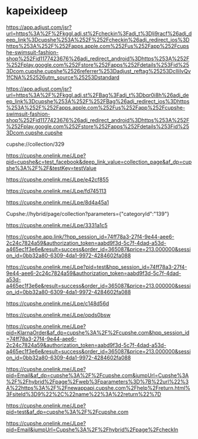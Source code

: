 # kapeixideep
https://app.adjust.com/jsr?url=https%3A%2F%2Fkggl.adj.st%2Fcheckin%3Fadj_t%3Dlj9racf%26adj_deep_link%3Dcupshe%253A%252F%252Fcheckin%26adj_redirect_ios%3Dhttps%253A%252F%252Fapps.apple.com%252Fus%252Fapp%252Fcupshe-swimsuit-fashion-shop%252Fid1177423676%26adj_redirect_android%3Dhttps%253A%252F%252Fplay.google.com%252Fstore%252Fapps%252Fdetails%253Fid%253Dcom.cupshe.cupshe%2526referrer%253Dadjust_reftag%25253DcIliIvQv1fCNA%252526utm_source%25253Dstandard

https://app.adjust.com/jsr?url=https%3A%2F%2Fkggl.adj.st%2FBag%3Fadj_t%3Dbqr0i8h%26adj_deep_link%3Dcupshe%253A%252F%252FBag%26adj_redirect_ios%3Dhttps%253A%252F%252Fapps.apple.com%252Fus%252Fapp%252Fcupshe-swimsuit-fashion-shop%252Fid1177423676%26adj_redirect_android%3Dhttps%253A%252F%252Fplay.google.com%252Fstore%252Fapps%252Fdetails%253Fid%253Dcom.cupshe.cupshe


cupshe://collection/329


https://cupshe.onelink.me/JLpe?pid=cupshe&c=test_facebook&deep_link_value=collection_page&af_dp=cupshe%3A%2F%2F&testKey=testValue

https://cupshe.onelink.me/JLpe/e42cf855

https://cupshe.onelink.me/JLpe/fd745113


https://cupshe.onelink.me/JLpe/8d4a45a1

Cupshe://hybrid/page/collection?parameters={"categoryId":"139"}


https://cupshe.onelink.me/JLpe/3331a1c5


https://cupshe.app.link/?hpp_session_id=74ff78a3-27f4-9e44-aee6-2c24c7824a59&authorization_token=aabd9f3d-5c7f-4dad-a53d-a465ec1f3e6e&result=success&order_id=365087&price=213.000000&session_id=0bb32a80-6309-4da1-9972-4284602fa088


https://cupshe.onelink.me/JLpe?pid=test&hpp_session_id=74ff78a3-27f4-9e44-aee6-2c24c7824a59&authorization_token=aabd9f3d-5c7f-4dad-a53d-a465ec1f3e6e&result=success&order_id=365087&price=213.000000&session_id=0bb32a80-6309-4da1-9972-4284602fa088


https://cupshe.onelink.me/JLpe/c148d56d

https://cupshe.onelink.me/JLpe/opds0bsw


https://cupshe.onelink.me/JLpe?pid=KlarnaOrder&af_dp=cupshe%3A%2F%2Fcupshe.com&hpp_session_id=74ff78a3-27f4-9e44-aee6-2c24c7824a59&authorization_token=aabd9f3d-5c7f-4dad-a53d-a465ec1f3e6e&result=success&order_id=365087&price=213.000000&session_id=0bb32a80-6309-4da1-9972-4284602fa088



https://cupshe.onelink.me/JLpe?pid=Email&af_dp=cupshe%3A%2F%2Fcupshe.com&jumpUrl=Cupshe%3A%2F%2Fhybrid%2Fpage%2Fweb%3Fparameters%3D%7B%22url%22%3A%22https%3A%2F%2Fnewappapi.cupshe.com%2Fhelp%2Freturn.html%3FsiteId%3D9%22%2C%22name%22%3A%22return%22%7D


https://cupshe.onelink.me/JLpe?pid=test&af_dp=cupshe%3A%2F%2Fcupshe.com


https://cupshe.onelink.me/JLpe?pid=Email&jumpUrl=Cupshe%3A%2F%2Fhybrid%2Fpage%2FcheckIn
